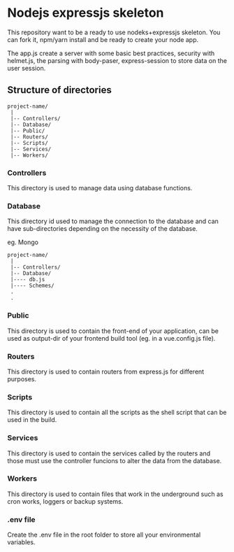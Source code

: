 # Nodejs expressjs skeleton
This repository want to be a ready to use nodeks+expressjs skeleton. You can fork it, npm/yarn install and be ready to create your node app.

The app.js create a server with some basic best practices, security with helmet.js, the parsing with body-paser, express-session to store data on the user session.

## Structure of directories
```
project-name/
 |
 |-- Controllers/
 |-- Database/
 |-- Public/
 |-- Routers/
 |-- Scripts/
 |-- Services/
 |-- Workers/
```
### Controllers
This directory is used to manage data using database functions.

### Database
This directory id used to manage the connection to the database and can have sub-directories depending on the necessity of the database.

eg. Mongo
```
project-name/
 |
 |-- Controllers/
 |-- Database/
 |---- db.js
 |---- Schemes/
 .
 .
 ```
 
### Public
This directory is used to contain the front-end of your application, can be used as output-dir of your frontend build tool (eg. in a vue.config.js file).

### Routers
This directory is used to contain routers from express.js for different purposes.

### Scripts
This directory is used to contain all the scripts as the shell script that can be used in the build.

### Services
This directory is used to contain the services called by the routers and those must use the controller funcions to alter the data from the database.

### Workers
This directory is used to contain files that work in the underground such as cron works, loggers or backup systems.

### .env file

Create the .env file in the root folder to store all your environmental variables.
